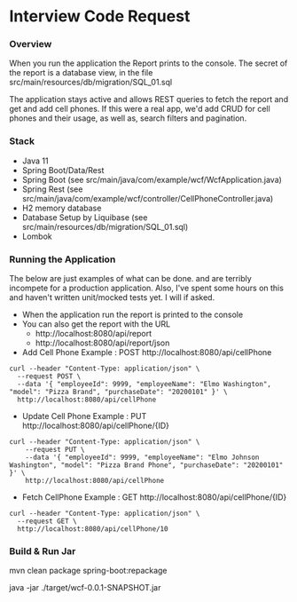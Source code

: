 # Interview Code Request 

### Overview
When you run the application the Report prints to the console. The secret of the
report is a database view, in the file src/main/resources/db/migration/SQL_01.sql

The application stays active and allows REST queries to fetch the report and get and add cell 
phones. If this were a real app, we'd add CRUD for cell phones and their usage, as well as, search filters
and pagination.

### Stack
* Java 11
* Spring Boot/Data/Rest
* Spring Boot (see src/main/java/com/example/wcf/WcfApplication.java)
* Spring Rest (see src/main/java/com/example/wcf/controller/CellPhoneController.java)
* H2 memory database
* Database Setup by Liquibase (see src/main/resources/db/migration/SQL_01.sql)
* Lombok

### Running the Application
The below are just examples of what can be done. and are terribly incompete for a production application.  Also, I've
spent some hours on this and haven't written unit/mocked tests yet.  I will if asked.

* When the application run the report is printed to the console
* You can also get the report with the URL 
  * http://localhost:8080/api/report
  * http://localhost:8080/api/report/json
* Add Cell Phone Example : POST http://localhost:8080/api/cellPhone
``` 
curl --header "Content-Type: application/json" \
  --request POST \
  --data '{ "employeeId": 9999, "employeeName": "Elmo Washington", "model": "Pizza Brand", "purchaseDate": "20200101" }' \
  http://localhost:8080/api/cellPhone
```  
* Update Cell Phone Example : PUT http://localhost:8080/api/cellPhone/{ID}
```
curl --header "Content-Type: application/json" \
    --request PUT \
    --data '{ "employeeId": 9999, "employeeName": "Elmo Johnson Washington", "model": "Pizza Brand Phone", "purchaseDate": "20200101" }' \
    http://localhost:8080/api/cellPhone
```

* Fetch CellPhone Example : GET http://localhost:8080/api/cellPhone/{ID}
```
curl --header "Content-Type: application/json" \
  --request GET \
  http://localhost:8080/api/cellPhone/10
```

### Build & Run Jar

mvn clean package spring-boot:repackage

java -jar ./target/wcf-0.0.1-SNAPSHOT.jar



